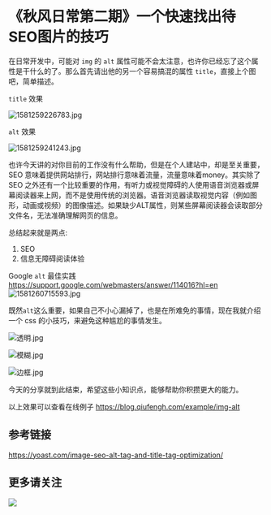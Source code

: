 # 《秋风日常第二期》一个快速找出待SEO图片的技巧

在日常开发中，可能对 `img` 的 `alt` 属性可能不会太注意，也许你已经忘了这个属性是干什么的了。那么首先请出他的另一个容易搞混的属性 `title`，直接上个图吧，简单描述。

`title` 效果

![1581259226783.jpg](https://s3.qiufengh.com/blog/1581259226783.jpg)


`alt` 效果

![1581259241243.jpg](https://s3.qiufengh.com/blog/1581259241243.jpg)


也许今天讲的对你目前的工作没有什么帮助，但是在个人建站中，却是至关重要，SEO 意味着提供网站排行，网站排行意味着流量，流量意味着money。其实除了 SEO 之外还有一个比较重要的作用，有听力或视觉障碍的人使用语音浏览器或屏幕阅读器来上网，而不是使用传统的浏览器。语音浏览器读取视觉内容（例如图形，动画或视频）的图像描述。如果缺少ALT属性，则某些屏幕阅读器会读取部分文件名，无法准确理解网页的信息。

总结起来就是两点: 

1. SEO
2. 信息无障碍阅读体验


Google `alt` 最佳实践 https://support.google.com/webmasters/answer/114016?hl=en
![1581260715593.jpg](https://s3.qiufengh.com/blog/1581260715593.jpg)

既然`alt`这么重要，如果自己不小心漏掉了，也是在所难免的事情，现在我就介绍一个 css 的小技巧，来避免这种尴尬的事情发生。

![透明.jpg](https://s3.qiufengh.com/blog/透明.jpg)

![模糊.jpg](https://s3.qiufengh.com/blog/模糊.jpg)

![边框.jpg](https://s3.qiufengh.com/blog/边框.jpg)

今天的分享就到此结束，希望这些小知识点，能够帮助你积攒更大的能力。

以上效果可以查看在线例子
https://blog.qiufengh.com/example/img-alt


## 参考链接
https://yoast.com/image-seo-alt-tag-and-title-tag-optimization/

## 更多请关注

![](https://s3.qiufengh.com/blog/1688055012ff10bc.jpg)
